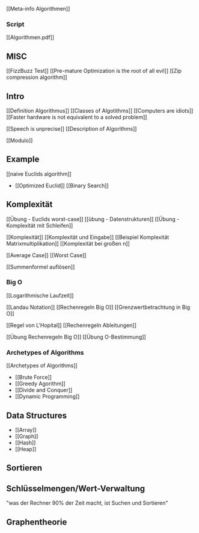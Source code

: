 [[Meta-info Algorithmen]]

### Script
[[Algorithmen.pdf]]

## MISC
[[FizzBuzz Test]]
[[Pre-mature Optimization is the root of all evil]]
[[Zip compression algorithm]]




## Intro

[[Definition Algorithmus]]
[[Classes of Algotithms]]
[[Computers are idiots]]
[[Faster hardware is not equivalent to a solved problem]]


[[Speech is unprecise]]
[[Description of Algorithms]]


[[Modulo]]


## Example
[[naive Euclids algorithm]]
- [[Optimized Euclid]]
[[Binary Search]]




## Komplexität
[[Übung - Euclids worst-case]]
[[übung - Datenstrukturen]]
[[Übung - Komplexität mit Schleifen]]

[[Komplexität]]
[[Komplexität und Eingabe]]
[[Beispiel Komplexität Matrixmultiplikation]]
[[Komplexität bei großen n]]



[[Average Case]]
[[Worst Case]]

[[Summenformel auflösen]]


### Big O
[[Logarithmische Laufzeit]]



[[Landau Notation]]
[[Rechenregeln Big O]]
[[Grenzwertbetrachtung in Big O]]

[[Regel von L'Hopital]]
[[Rechenregeln Ableitungen]]

[[Übung Rechenregeln Big O]]
[[Übung O-Bestimmung]]




### Archetypes of Algorithms
[[Archetypes of Algorithms]]
- [[Brute Force]]
- [[Greedy Agorithm]]
- [[Divide and Conquer]]
- [[Dynamic Programming]]




## Data Structures
- [[Array]]
- [[Graph]]
- [[Hash]]
- [[Heap]]


## Sortieren


## Schlüsselmengen/Wert-Verwaltung
"was der Rechner 90% der Zeit macht, ist Suchen und Sortieren"


## Graphentheorie
